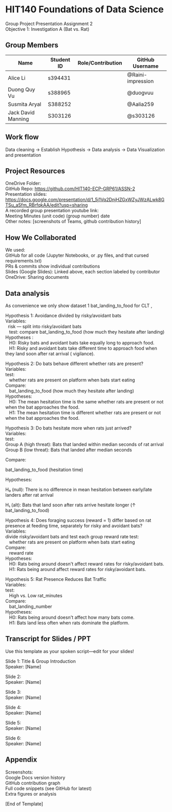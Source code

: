 # HIT140 Foundations of Data Science
Group Project Presentation Assignment 2
<br />
Objective 1: Investigation A 
(Bat vs. Rat)


## Group Members
| Name | Student ID | Role/Contribution| GitHub Username|
|-|-|-|-|
|Alice Li |s394431| |@Raini-impression |
|Duong Quy Vu|s388965| |@duogvuu|
|Susmita Aryal|S388252||@Aalia259|
|Jack David Manning|S303126||@s303126|

## Work flow
Data cleaning -> Establish Hypothesis -> Data analysis -> Data Visualization and presentation
##  Project Resources
OneDrive Folder: <br />
GitHub Repo: https://github.com/HIT140-ECP-GRP61/ASSN-2
<br />
Presentation slides: https://docs.google.com/presentation/d/1_5j1Vq2DnjHZGxWZyJWzALwk8GTSu_aSfm_RBrfqkAA/edit?usp=sharing
<br />
A recorded group presentation youtube link: 
<br />
Meeting Minutes (unit code) (group number) date
<br />
Other notes: [screenshots of Teams, github contribution history]


## How We Collaborated

We used:<br />
GitHub for all code (Jupyter Notebooks, or .py files, and that cursed requirements.txt)<br />
PRs & commits show individual contributions <br />
Slides (Google Slides): Linked above, each section labeled by contributor<br />
OneDrive: Sharing documents<br />

## Data analysis
As convenience we only show dataset 1 bat_landing_to_food for CLT , <br />

Hypothesis 1: Avoidance divided by risky/avoidant bats
<br />
Variables:<br />
   risk — split into risky/avoidant bats
   <br />
    test: compare bat_landing_to_food (how much they hesitate after landing)
    <br />
Hypotheses :<br />
     H0: Risky bats and avoidant bats take equally long to approach food.<br />
    H1: Risky and avoidant bats take different time to approach food when they land soon after rat arrival ( vigilance).<br />

   Hypothesis 2: Do bats behave different whether rats are present?<br />
Variables:<br />
test:<br />
     whether rats are present on platform when bats start eating<br />
Compare:<br />
    bat_landing_to_food (how much they hesitate after landing)
    <br />
Hypotheses:<br />
    H0: The mean hesitation time is the same whether rats are present or not when the bat approaches the food.<br />
    H1: The mean hesitation time is different whether rats are present or not when the bat approaches the food. <br />

   Hypothesis 3: Do bats hesitate more when rats just arrived?<br />
Variables:<br />
test:<br />
 Group A (high threat): Bats that landed within median seconds of rat arrival<br />
 Group B (low threat): Bats that landed after median seconds <br />

Compare:<br />

bat_landing_to_food (hesitation time)<br />

Hypotheses:<br />

H₀ (null): There is no difference in mean hesitation between early/late landers after rat arrival<br />

H₁ (alt): Bats that land soon after rats arrive hesitate longer (↑ bat_landing_to_food)<br />

  Hypothesis 4: Does foraging success (reward = 1) differ based on rat presence at feeding time, separately for risky and avoidant bats?<br />
Variables:<br />
divide risky/avoidant bats and test each group reward rate
test:<br />
     whether rats are present on platform when bats start eating<br />
Compare:<br />
    reward rate
    <br />
Hypotheses:<br />
    H0: Rats being around doesn't affect reward rates for risky/avoidant bats.<br />
    H1: Rats being around affect reward rates for risky/avoidant bats. <br />
    
Hypothesis 5: Rat Presence Reduces Bat Traffic<br />
Variables:<br />
test:<br />
     High vs. Low rat_minutes<br />
Compare:<br />
    bat_landing_number<br />
Hypotheses:<br />
    H0: Rats being around doesn't affect how many bats come.<br />
    H1: Bats land less often when rats dominate the platform. <br />


##  Transcript for Slides / PPT
Use this template as your spoken script—edit for your slides!


Slide 1: Title & Group Introduction<br />
Speaker: [Name]<br />




Slide 2: <br />
Speaker: [Name]<br />


Slide 3: <br />
Speaker: [Name]<br />




Slide 4: <br />
Speaker: [Name]<br />




Slide 5: <br />
Speaker: [Name]<br />




Slide 6:<br /> 
Speaker: [Name]<br />




## Appendix
Screenshots:<br />
Google Docs version history <br />
GitHub contribution graph<br />
Full code snippets (see GitHub for latest)<br />
Extra figures or analysis<br />


[End of Template]<br />






